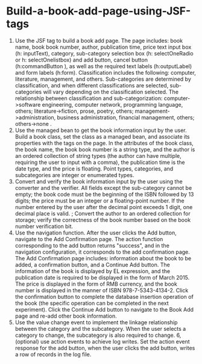 # Build-a-book-add-page-using-JSF-tags
1. Use the JSF tag to build a book add page. The page includes: book name, book book number, author, publication time, price text input box (h: inputText), category, sub-category selection box (h: selectOneRadio or h: selectOnelistbox) and add button, cancel button (h:commandButton ), as well as the required text labels (h:outputLabel) and form labels (h:form).
Classification includes the following: computer, literature, management, and others.
Sub-categories are determined by classification, and when different classifications are selected, sub-categories will vary depending on the classification selected. The relationship between classification and sub-categorization: computer->software engineering, computer network, programming language, others; literature->fiction, prose, poetry, others; management->administration, business administration, financial management, others; others->none .
2. Use the managed bean to get the book information input by the user. Build a book class, set the class as a managed bean, and associate its properties with the tags on the page. In the attributes of the book class, the book name, the book book number is a string type, and the author is an ordered collection of string types (the author can have multiple, requiring the user to input with a comma), the publication time is the date type, and the price is floating. Point types, categories, and subcategories are integer or enumerated types.
3. Convert and verify the book information input by the user using the converter and the verifier. All fields except the sub-category cannot be empty; the book code must be the beginning of the ISBN followed by 13 digits; the price must be an integer or a floating-point number. If the number entered by the user after the decimal point exceeds 1 digit, one decimal place is valid. ; Convert the author to an ordered collection for storage; verify the correctness of the book number based on the book number verification bit.
4. Use the navigation function. After the user clicks the Add button, navigate to the Add Confirmation page.
The action function corresponding to the add button returns "success", and in the navigation configuration, it corresponds to the add confirmation page.
The Add Confirmation page includes: information about the book to be added, a confirmation button, and a Continue Add button. The information of the book is displayed by EL expression, and the publication date is required to be displayed in the form of March 2015. The price is displayed in the form of RMB currency, and the book number is displayed in the manner of ISBN 978-7-5343-4134-2. Click the confirmation button to complete the database insertion operation of the book (the specific operation can be completed in the next experiment). Click the Continue Add button to navigate to the Book Add page and re-add other book information.
5. Use the value change event to implement the linkage relationship between the category and the subcategory. When the user selects a category to change, the subcategory is also required to change.
6, (optional) use action events to achieve log writes. Set the action event response for the add button, when the user clicks the add button, writes a row of records in the log file.
